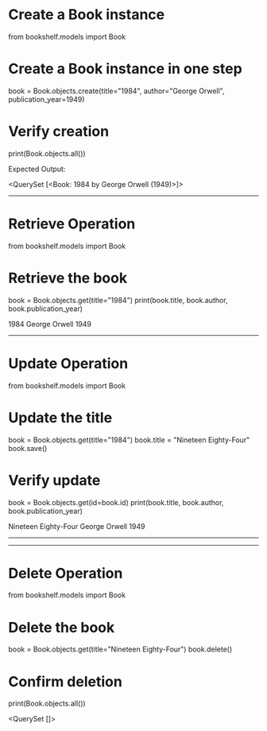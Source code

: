 # Create a Book instance
from bookshelf.models import Book

# Create a Book instance in one step
book = Book.objects.create(title="1984", author="George Orwell", publication_year=1949)

# Verify creation
print(Book.objects.all())

Expected Output:

<QuerySet [<Book: 1984 by George Orwell (1949)>]>

---

# Retrieve Operation

from bookshelf.models import Book

# Retrieve the book
book = Book.objects.get(title="1984")
print(book.title, book.author, book.publication_year)

1984 George Orwell 1949


---

# Update Operation

from bookshelf.models import Book

# Update the title
book = Book.objects.get(title="1984")
book.title = "Nineteen Eighty-Four"
book.save()

# Verify update
book = Book.objects.get(id=book.id)
print(book.title, book.author, book.publication_year)

Nineteen Eighty-Four George Orwell 1949

---


---

# Delete Operation

from bookshelf.models import Book

# Delete the book
book = Book.objects.get(title="Nineteen Eighty-Four")
book.delete()

# Confirm deletion
print(Book.objects.all())

<QuerySet []>


